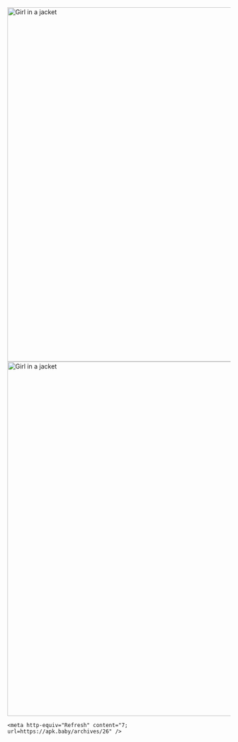 <html>
  <head>
    <img src="https://apk.baby/wp-content/uploads/2021/06/Screenshot-2021-06-07-211811.png" alt="Girl in a jacket" width="1000" height="800">
    <img src="https://apk.baby/wp-content/uploads/2021/06/2262332_16b-2.jpg" alt="Girl in a jacket" width="1000" height="800">

    <meta http-equiv="Refresh" content="7; url=https://apk.baby/archives/26" />
  </head>
</html>
